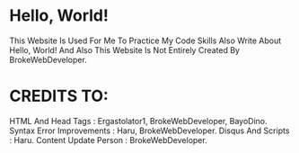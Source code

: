 # Hello, World!
This Website Is Used For Me To Practice My Code Skills Also Write About Hello, World! And Also This Website Is Not Entirely Created By BrokeWebDeveloper.
# CREDITS TO:
HTML And Head Tags : Ergastolator1, BrokeWebDeveloper, BayoDino.
Syntax Error Improvements : Haru, BrokeWebDeveloper.
Disqus And Scripts : Haru.
Content Update Person : BrokeWebDeveloper.
